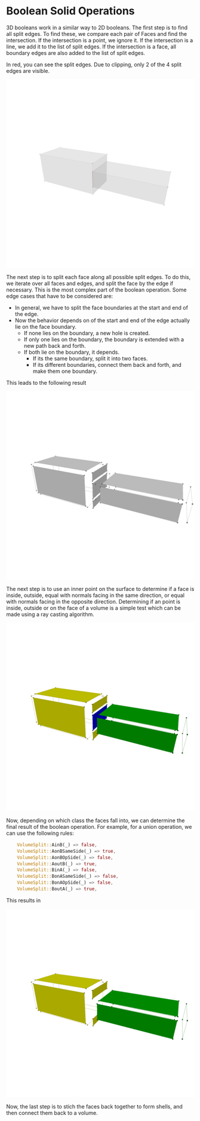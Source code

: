 # Boolean Solid Operations

3D booleans work in a similar way to 2D booleans. The first step is to find all split edges. To find these, we compare each pair of Faces and find the intersection. If the intersection is a point, we ignore it. If the intersection is a line, we add it to the list of split edges. If the intersection is a face, all boundary edges are also added to the list of split edges.

In red, you can see the split edges. Due to clipping, only 2 of the 4 split edges are visible.

![Picture](./generated_images/booleans/volume_split_edges.png)

The next step is to split each face along all possible split edges. To do this, we iterate over all faces and edges, and split the face by the edge if necessary. This is the most complex part of the boolean operation. Some edge cases that have to be considered are:

- In general, we have to split the face boundaries at the start and end of the edge.
- Now the behavior depends on of the start and end of the edge actually lie on the face boundary.
    - If none lies on the boundary, a new hole is created.
    - If only one lies on the boundary, the boundary is extended with a new path back and forth.
    - If both lie on the boundary, it depends.
        - If its the same boundary, split it into two faces.
        - If its different boundaries, connect them back and forth, and make them one boundary.

This leads to the following result

![Picture](./generated_images/booleans/face_subdivions.png)

The next step is to use an inner point on the surface to determine if a face is inside, outside, equal with normals facing in the same direction, or equal with normals facing in the opposite direction. Determining if an point is inside, outside or on the face of a volume is a simple test which can be made using a ray casting algorithm.

![Picture](./generated_images/booleans/face_classification.png)

Now, depending on which class the faces fall into, we can determine the final result of the boolean operation. For example, for a union operation, we can use the following rules:

```rust
    VolumeSplit::AinB(_) => false,
    VolumeSplit::AonBSameSide(_) => true,
    VolumeSplit::AonBOpSide(_) => false,
    VolumeSplit::AoutB(_) => true,
    VolumeSplit::BinA(_) => false,
    VolumeSplit::BonASameSide(_) => false,
    VolumeSplit::BonAOpSide(_) => false,
    VolumeSplit::BoutA(_) => true,
```

This results in

![Picture](./generated_images/booleans/volume_union_splits.png)

Now, the last step is to stich the faces back together to form shells, and then connect them back to a volume.
